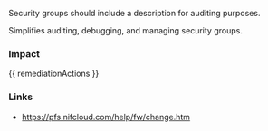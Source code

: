 
Security groups should include a description for auditing purposes.

Simplifies auditing, debugging, and managing security groups.


### Impact
<!-- Add Impact here -->

<!-- DO NOT CHANGE -->
{{ remediationActions }}

### Links
- https://pfs.nifcloud.com/help/fw/change.htm



